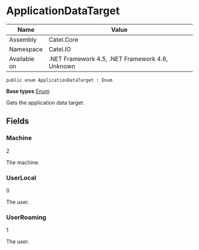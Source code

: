 

# ApplicationDataTarget

Name|Value
---|---
Assembly|Catel.Core
Namespace|Catel.IO
Available on|.NET Framework 4.5, .NET Framework 4.6, Unknown

```
public enum ApplicationDataTarget : Enum
```

**Base types**
[Enum]()


Gets the application data target.



## Fields

### Machine
2

The machine.



### UserLocal
0

The user.



### UserRoaming
1

The user.



